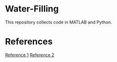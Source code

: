 # Water-Filling

This repository collects code in MATLAB and Python. 

# References
[Reference 1](https://www.scicoding.com/waterfilling/)
[Reference 2]()
